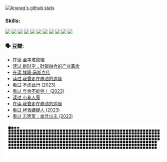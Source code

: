 
[![Anurag's github stats](https://github-readme-stats.vercel.app/api?username=w940853815)](https://github.com/anuraghazra/github-readme-stats)

### Skills:

<code><img height="32" src="https://cdn.jsdelivr.net/npm/simple-icons@v5/icons/python.svg"></code>
<code><img height="32" src="https://cdn.jsdelivr.net/npm/simple-icons@v5/icons/javascript.svg"></code>
<code><img height="32" src="https://cdn.jsdelivr.net/npm/simple-icons@v5/icons/django.svg"></code>
<code><img height="32" src="https://cdn.jsdelivr.net/npm/simple-icons@v5/icons/flask.svg"></code>
<code><img height="32" src="https://cdn.jsdelivr.net/npm/simple-icons@v5/icons/vuetify.svg"></code>
<code><img height="32" src="https://cdn.jsdelivr.net/npm/simple-icons@v5/icons/git.svg"></code>
<code><img height="32" src="https://cdn.jsdelivr.net/npm/simple-icons@v5/icons/docker.svg"></code>
<code><img height="32" src="https://cdn.jsdelivr.net/npm/simple-icons@v5/icons/postgresql.svg"></code>
<code><img height="32" src="https://cdn.jsdelivr.net/npm/simple-icons@v5/icons/elasticsearch.svg"></code>
<code><img height="32" src="https://cdn.jsdelivr.net/npm/simple-icons@v5/icons/macos.svg"></code>
<code><img height="32" src="https://cdn.jsdelivr.net/npm/simple-icons@v5/icons/linux.svg"></code>

### 🗣 豆瓣:

<!-- DOUBAN-ACTIVITIES:START -->
- [在读 金字塔原理](https://www.douban.com/people/136069238/status/4507497587/?_i=06775351)
- [读过 新时空：硅碳融合的产业革命](https://www.douban.com/people/136069238/status/4506659177/?_i=06775351)
- [在读 埃隆·马斯克传](https://www.douban.com/people/136069238/status/4500417190/?_i=06775351)
- [读过 我曾走在崩溃的边缘](https://www.douban.com/people/136069238/status/4500416754/?_i=06775351)
- [看过 不虚此行‎ (2023)](https://www.douban.com/people/136069238/status/4499973052/?_i=06775351)
- [看过 年会不能停！‎ (2023)](https://www.douban.com/people/136069238/status/4498582002/?_i=06775351)
- [读过 小巷人家](https://www.douban.com/people/136069238/status/4489290935/?_i=06775351)
- [在读 我曾走在崩溃的边缘](https://www.douban.com/people/136069238/status/4489290559/?_i=06775351)
- [看过 拯救嫌疑人‎ (2023)](https://www.douban.com/people/136069238/status/4477421513/?_i=06775351)
- [看过 志愿军：雄兵出击‎ (2023)](https://www.douban.com/people/136069238/status/4465247367/?_i=06775351)
<!-- DOUBAN-ACTIVITIES:END -->


![Snake animation](https://raw.githubusercontent.com/w940853815/w940853815/output/github-contribution-grid-snake.svg)

<!--
**w940853815/w940853815** is a ✨ _special_ ✨ repository because its `README.md` (this file) appears on your GitHub profile.

Here are some ideas to get you started:

- 🔭 I’m currently working on ...
- 🌱 I’m currently learning ...
- 👯 I’m looking to collaborate on ...
- 🤔 I’m looking for help with ...
- 💬 Ask me about ...
- 📫 How to reach me: ...
- 😄 Pronouns: ...
- ⚡ Fun fact: ...
-->
